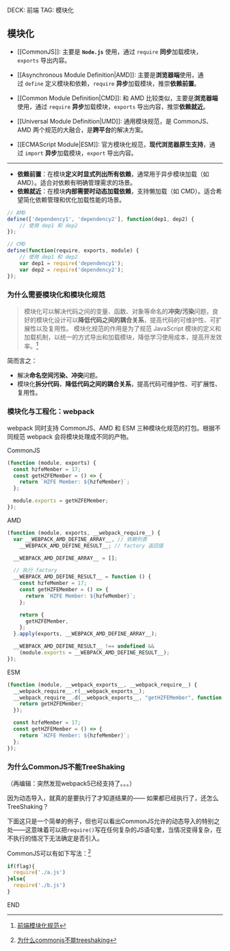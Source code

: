 DECK: 前端
TAG: 模块化
## 模块化

- [[CommonJS]]: 主要是 **`Node.js`** 使用，通过 `require` **同步**加载模块，`exports` 导出内容。
	
- [[Asynchronous Module Definition|AMD]]: 主要是**浏览器端**使用，通过 `define` 定义模块和依赖，`require` **异步**加载模块，推崇**依赖前置**。
- [[Common Module Definition|CMD]]: 和 AMD 比较类似，主要是**浏览器端**使用，通过 `require` **异步**加载模块，`exports` 导出内容，推崇**依赖就近**。
	
- [[Universal Module Definition|UMD]]: 通用模块规范，是 CommonJS、AMD 两个规范的大融合，是**跨平台**的解决方案。
	
- [[ECMAScript Module|ESM]]: 官方模块化规范，**现代浏览器原生支持**，通过 `import` **异步**加载模块，`export` 导出内容。

---

- **依赖前置**：在模块**定义时显式列出所有依赖**，通常用于异步模块加载（如 AMD）。适合对依赖有明确管理需求的场景。
- **依赖就近**：在模块**内部需要时动态加载依赖**，支持懒加载（如 CMD）。适合希望简化依赖管理和优化加载性能的场景。

```js
// AMD
define(['dependency1', 'dependency2'], function(dep1, dep2) {
    // 使用 dep1 和 dep2
});

// CMD
define(function(require, exports, module) {
    // 使用 dep1 和 dep2
    var dep1 = require('dependency1');
    var dep2 = require('dependency2');
});
```

### 为什么需要模块化和模块化规范

>模块化可以解决代码之间的变量、函数、对象等命名的**冲突/污染**问题，良好的模块化设计可以**降低代码之间的耦合关系**，提高代码的可维护性、可扩展性以及复用性。
>模块化规范的作用是为了规范 JavaScript 模块的定义和加载机制，以统一的方式导出和加载模块，降低学习使用成本，提高开发效率。[^1]

简而言之：
- 解决**命名空间污染、冲突**问题。
- 模块化**拆分代码**，**降低代码之间的耦合关系**，提高代码可维护性、可扩展性、复用性。

### 模块化与工程化：webpack[​](https://febook.hzfe.org/awesome-interview/book1/js-module-specs#2-%E6%A8%A1%E5%9D%97%E5%8C%96%E4%B8%8E%E5%B7%A5%E7%A8%8B%E5%8C%96webpack "Direct link to 2. 模块化与工程化：webpack")

webpack 同时支持 CommonJS、AMD 和 ESM 三种模块化规范的打包。根据不同规范 webpack 会将模块处理成不同的产物。

CommonJS

```js
(function (module, exports) {
  const hzfeMember = 17;
  const getHZFEMember = () => {
    return `HZFE Member: ${hzfeMember}`;
  };

  module.exports = getHZFEMember;
});
```

AMD

```js
(function (module, exports, __webpack_require__) {
  var __WEBPACK_AMD_DEFINE_ARRAY__, // 依赖列表
    __WEBPACK_AMD_DEFINE_RESULT__; // factory 返回值

  __WEBPACK_AMD_DEFINE_ARRAY__ = [];

  // 执行 factory
  __WEBPACK_AMD_DEFINE_RESULT__ = function () {
    const hzfeMember = 17;
    const getHZFEMember = () => {
      return `HZFE Member: ${hzfeMember}`;
    };

    return {
      getHZFEMember,
    };
  }.apply(exports, __WEBPACK_AMD_DEFINE_ARRAY__);

  __WEBPACK_AMD_DEFINE_RESULT__ !== undefined &&
    (module.exports = __WEBPACK_AMD_DEFINE_RESULT__);
});
```

ESM

```js
(function (module, __webpack_exports__, __webpack_require__) {
  __webpack_require__.r(__webpack_exports__);
  __webpack_require__.d(__webpack_exports__, "getHZFEMember", function () {
    return getHZFEMember;
  });

  const hzfeMember = 17;
  const getHZFEMember = () => {
    return `HZFE Member: ${hzfeMember}`;
  };
});
```


### 为什么CommonJS不能TreeShaking

（再编辑：突然发现webpack5已经支持了。。。）

因为动态导入，就真的是要执行了才知道结果的——
如果都已经执行了，还怎么TreeShaking？

下面这只是一个简单的例子，但也可以看出CommonJS允许的动态导入的特别之处——这意味着可以把`require()`写在任何复杂的JS语句里，当情况变得复杂，在不执行的情况下无法确定是否引入。

CommonJS可以有如下写法：[^2]

```javascript
if(flag){
  require('./a.js')
}else{
  require('./b.js')
}
```


[^1]: [前端模块化规范](https://febook.hzfe.org/awesome-interview/book1/js-module-specs)
[^2]: [为什么commonjs不能treeshaking](https://www.cnblogs.com/jjfgogo/p/17209169.html "发布于 2023-03-12 21:18")

END
<!--ID: 1723193055813-->
